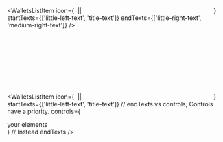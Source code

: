 <WalletsListItem
  icon={
    <img /> || <svg />
  }
  startTexts={['little-left-text', 'title-text']}
  endTexts={['little-right-text', 'medium-right-text']}
/>

<WalletsListItem
  icon={
    <img /> || <svg />
  }
  startTexts={['little-left-text', 'title-text']}
  // endTexts vs controls, Controls have a priority.
  controls={<div>your elements</div>} // Instead endTexts
/>
